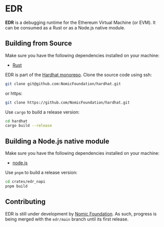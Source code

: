 # EDR

[licence-badge]: https://img.shields.io/badge/license-MIT%20OR%20Apache--2.0-blue
[license]: COPYRIGHT

**EDR** is a debugging runtime for the Ethereum Virtual Machine (or EVM). It can be consumed as a Rust or as a Node.js native module.

## Building from Source

Make sure you have the following dependencies installed on your machine:

- [Rust](https://www.rust-lang.org/tools/install)

EDR is part of the [Hardhat monorepo](https://github.com/NomicFoundation/hardhat). Clone the source code using ssh:

```bash
git clone git@github.com:NomicFoundation/hardhat.git
```

or https:

```bash
git clone https://github.com/NomicFoundation/hardhat.git
```

Use `cargo` to build a release version:

```bash
cd hardhat
cargo build --release
```

## Building a Node.js native module

Make sure you have the following dependencies installed on your machine:

- [node.js](https://nodejs.org)

Use `pnpm` to build a release version:

```bash
cd crates/edr_napi
pnpm build
```

## Contributing

EDR is still under development by [Nomic Foundation](https://github.com/NomicFoundation/). As such, progress is being merged with the `edr/main` branch until its first release.
